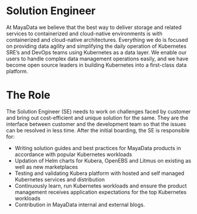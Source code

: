 Solution Engineer
=================

At MayaData we believe that the best way to deliver storage and
related services to containerized and cloud-native environments is
with containerized and cloud-native architectures. Everything we do is
focused on providing data agility and simplifying the daily operation
of Kubernetes SRE’s and DevOps teams using Kubernetes as a data
layer. We enable our users to handle complex data management
operations easily, and we have become open source leaders in building
Kubernetes into a first-class data platform.

The Role 
========

The Solution Engineer (SE) needs to work on challenges faced by customer and bring out
cost-efficient and unique solution for the same. They are the interface between customer
and the development team so that the issues can be resolved in less time.
After the initial boarding, the SE is responsible for:

* Writing solution guides and best practices for MayaData products in accordance with popular 
  Kubernetes workloads 
* Updation of Helm charts for Kubera, OpenEBS and Litmus on existing as well as new 
  marketplaces
* Testing and validating Kubera platform with hosted and self managed Kubernetes services 
  and distribution
* Continuously learn, run Kubernetes workloads and ensure the product management receives 
  application expectations for the top Kubernetes workloads
* Contribution in MayaData internal and external blogs.
